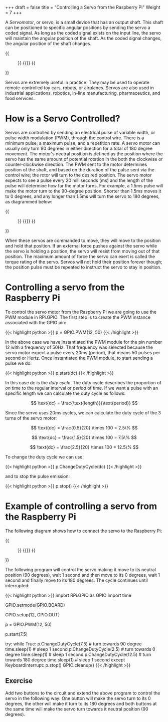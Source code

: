+++
draft = false
title = "Controlling a Servo from the Raspberry Pi"
Weight = 7
+++

A *Servomotor*, or servo, is a small device that has an output shaft. This shaft can be positioned to specific angular positions by sending the servo a coded signal. As long as the coded signal exists on the input line, the servo will maintain the angular position of the shaft. As the coded signal changes, the angular position of the shaft changes.

{{<figure width="300">}}
{{<imgproc1 resource="servo_motor">}}
{{</figure>}}

Servos are extremely useful in practice.  They may be used to operate remote-controlled toy cars, robots, or airplanes.  Servos are also used in industrial applications, robotics, in-line manufacturing, pharmaceutics, and food services.

# How is a Servo Controlled?
Servos are controlled by sending an electrical pulse of variable width, or pulse width modulation (PWM), through the control wire. There is a minimum pulse, a maximum pulse, and a repetition rate. A servo motor can usually only turn 90 degrees in either direction for a total of 180 degree movement. The motor's neutral position is defined as the position where the servo has the same amount of potential rotation in the both the clockwise or counter-clockwise direction. The PWM sent to the motor determines position of the shaft, and based on the duration of the pulse sent via the control wire; the rotor will turn to the desired position. The servo motor expects to see a pulse every 20 milliseconds (ms) and the length of the pulse will determine how far the motor turns. For example, a 1.5ms pulse will make the motor turn to the 90-degree position. Shorter than 1.5ms moves it to 0 degrees, and any longer than 1.5ms will turn the servo to 180 degrees, as diagrammed below:


{{<figure width="500" caption="PWM control example" attr="Backyard Brains [CC BY-SA 3.0]" attrlink="https://backyardbrains.com/experiments/MuscleSpikerShield_GripperHand">}}
{{<imgproc1 resource="Graphs_PWM_web">}}
{{</figure>}}

When these servos are commanded to move, they will move to the position and hold that position. If an external force pushes against the servo while the servo is holding a position, the servo will resist from moving out of that position. The maximum amount of force the servo can exert is called the torque rating of the servo. Servos will not hold their position forever though; the position pulse must be repeated to instruct the servo to stay in position.

# Controlling a servo from the Raspberry Pi

To control the servo motor from the Raspberry Pi we are going to use the PWM module in RPi.GPIO. The first step is to create the PWM instance associated with the GPIO pin:

{{< highlight python >}}
p = GPIO.PWM(12, 50)
{{< /highlight >}}

In the above case we have instantiated the PWM module for the pin number 12 with a frequency of 50Hz. That frequency was selected because the servo motor expect a pulse every 20ms (period), that means 50 pulses per second or Hertz. Once instantiated the PWM module, to start sending a pulse we do:

{{< highlight python >}}
p.start(dc)
{{< /highlight >}}

In this case dc is the *duty cycle*. The duty cycle describes the proportion of *on* time to the regular interval or *period* of time. If we want a pulse with an specific length we can calculate the duty cycle as follows: 

$$
\text{dc} = \frac{\text{length}}{\text{period}}
$$

Since the servo uses 20ms cycles, we can calculate the duty cycle of the 3 turns of the servo motor:

$$
\text{dc} = \frac{0.5}{20} \times 100 = 2.5\%
$$

$$
\text{dc} = \frac{1.5}{20} \times 100 = 7.5\%
$$

$$
\text{dc} = \frac{2.5}{20} \times 100 = 12.5\%
$$

To change the duty cycle we can use:

{{< highlight python >}}
p.ChangeDutyCycle(dc)
{{< /highlight >}}

and to stop the pulse emission:

{{< highlight python >}}
p.stop()
{{< /highlight >}}

# Example of controlling a servo from the Raspberry Pi
The following diagram shows how to connect the servo to the Raspberry Pi:

{{<figure>}}
{{<imgproc1 resource="circuit_servo_breadboard">}}
{{</figure>}}

The following program will control the servo making it move to its neutral position (90 degrees), wait 1 second and then move to its 0 degrees, wait 1 second and finally move to its 180 degrees. The cycle continues until interrupted:

{{< highlight python >}}
import RPi.GPIO as GPIO
import time

GPIO.setmode(GPIO.BOARD)

GPIO.setup(12, GPIO.OUT)

p = GPIO.PWM(12, 50)

p.start(7.5)

try:
    while True:
        p.ChangeDutyCycle(7.5)  # turn towards 90 degree
        time.sleep(1) # sleep 1 second
        p.ChangeDutyCycle(2.5)  # turn towards 0 degree
        time.sleep(1) # sleep 1 second
        p.ChangeDutyCycle(12.5) # turn towards 180 degree
        time.sleep(1) # sleep 1 second 
except KeyboardInterrupt:
    p.stop()
    GPIO.cleanup()
{{< /highlight >}}

## Exercise
Add two buttons to the circuit and extend the above program to control the servo in the following way: One button will make the servo turn to its 0 degrees, the other will make it turn to its 180 degrees and both buttons at the same time will make the servo turn towards it neutral position (90 degrees).

